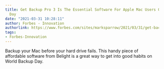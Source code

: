 ```yaml
---
title: Get Backup Pro 3 Is The Essential Software For Apple Mac Users On World Backup
  Day
date: "2021-03-31 10:28:11"
author: Forbes - Innovation
authorlink: https://www.forbes.com/sites/marksparrow/2021/03/31/get-backup-pro-3-is-the-essential-software-for-apple-mac-users-on-world-backup-day/
tags:
- Forbes-Innovation
---
```

Backup your Mac before your hard drive fails. This handy piece of affordable software from Belight is a great way to get into good habits on World Backup Day.
